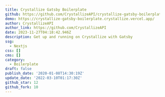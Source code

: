 ```yaml
---
title: Crystallize Gatsby Boilerplate
github: https://github.com/CrystallizeAPI/crystallize-gatsby-boilerplate
demo: https://crystallize-gatsby-boilerplate.crystallize.vercel.app/
author: CrystallizeAPI
author_link: https://github.com/CrystallizeAPI
date: 2023-11-27T04:18:42.946Z
description: Get up and running on Crystallize with Gatsby
ssg:
  - Nextjs
css: []
cms: []
category:
  - Boilerplate
draft: false
publish_date: '2020-01-08T14:30:19Z'
update_date: '2022-03-10T01:17:30Z'
github_star: 12
github_fork: 10
---
```


